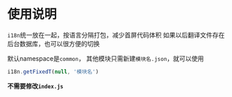 # 使用说明
`i18n`统一放在一起，按语言分隔打包，减少首屏代码体积
如果以后翻译文件存在后台数据库，也可以很方便的切换

默认namespace是`common`，
其他模块只需新建`模块名.json`，就可以使用
```javascript
i18n.getFixedT(null, '模块名')
```

**不需要修改`index.js`**

